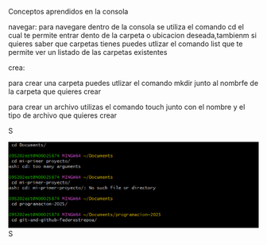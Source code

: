 Conceptos aprendidos en la consola

navegar:
para navegare dentro de la consola se utiliza el comando cd el cual te permite entrar dento de la carpeta o ubicacion deseada,tambienm si quieres saber que carpetas tienes puedes utlizar el comando list que te permite ver un listado de las carpetas existentes

crea:

para crear una carpeta puedes utlizar el comando mkdir junto al nombrfe de la carpeta que quieres crear 

para crear un archivo utilizas el comando touch junto con el nombre y el tipo de archivo que quieres crear

S


![alt text](../images/primer.png)S